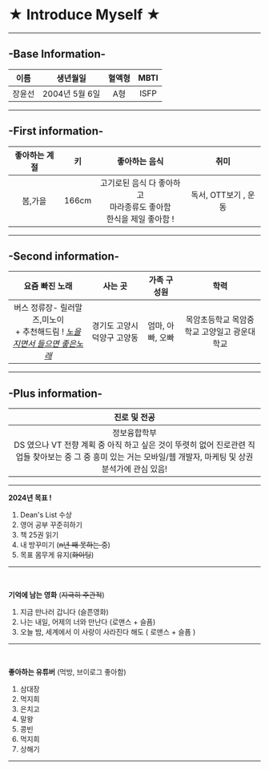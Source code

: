 #  ★ Introduce Myself ★
---

## -Base Information-


| 이름 | 생년월일 | 혈액형 | MBTI |
|:--:|:--:|:--:|:--:|
| 장윤선 | 2004년 5월 6일 | A형 | ISFP |

---
 ## -First information-


| 좋아하는 계절 | 키 | 좋아하는 음식 | 취미 |
|:--:|:--:|:--:|:--:|
| 봄,가을 | 166cm | 고기로된 음식 다 좋아하고 <br> 마라종류도 좋아함 <br> 한식을 제일 좋아함 ! | 독서, OTT보기 , 운동 |

---

## -Second information-

| 요즘 빠진 노래 | 사는 곳 | 가족 구성원 | 학력 |
|:--:|:--:|:--:|:--:|
| 버스 정류장- 릴러말즈,미노이 <br> + 추천해드림 ! [*노을지면서 들으면 좋은노래*](https://youtu.be/muLqukEiVm4?si=-jchFGujNOfn5Ha6) |경기도 고양시 덕양구 고양동 | 엄마, 아빠, 오빠 | 목암초등학교<bro> 목암중학교<bro> 고양일고 <bro> 광운대학교 |

---

## -Plus information-

| 진로 및 전공 |
|:--:|
| 정보융합학부 <br>  DS 였으나 VT 전향 계획 중 아직 하고 싶은 것이 뚜렷히 없어 진로관련 직업들 찾아보는 중 그 중 흥미 있는 거는 모바일/웹 개발자, 마케팅 및 상권 분석가에 관심 있음! |

---

**2024년 목표 !**
1. Dean's List 수상
2. 영어 공부 꾸준히하기
3. 책 25권 읽기
4. 내 방꾸미기 (~~n년 째 못하는 중~~)
5. 목표 몸무게 유지(~~화이팅~~)

---
<br>

**기억에 남는 영화** (~~지극히 주관적~~)
1. 지금 만나러 갑니다 (슬픈영화)
2. 나는 내일, 어제의 너와 만난다 (로맨스 + 슬픔)
3. 오늘 밤, 세계에서 이 사랑이 사라진다 해도 ( 로맨스 + 슬픔 )

---
<br>

**좋아하는 유튜버** (먹방, 브이로그 좋아함)
1. 삼대장
2. 먹지희
3. 은치고
4. 말왕
5. 콩빈
6. 먹지희
7. 상해기

---

